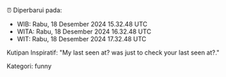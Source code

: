 ⏰ Diperbarui pada:
- WIB: Rabu, 18 Desember 2024 15.32.48 UTC
- WITA: Rabu, 18 Desember 2024 16.32.48 UTC
- WIT: Rabu, 18 Desember 2024 17.32.48 UTC

Kutipan Inspiratif:
"My last seen at? was just to check your last seen at?."


Kategori: funny

